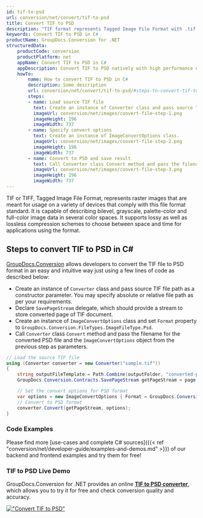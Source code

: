 ```yaml
---
id: tif-to-psd
url: conversion/net/convert/tif-to-psd
title: Convert TIF to PSD
description: "TIF format represents Tagged Image File Format with .tif extension. Learn how to convert TIF to PSD file programmatically in C# language using GroupDocs.Conversion for .NET library."
keywords: Convert TIF to PSD in C#
productName: GroupDocs.Conversion for .NET
structuredData:
    productCode: conversion
    productPlatform: net
    appName: Convert TIF to PSD in C#
    appDescription: Convert TIF to PSD natively with high performance using C# language and server side GroupDocs.Conversion for .NET APIs, without the use of any software like Microsoft or Open Office.
    howTo:
        name: How to convert TIF to PSD in C# 
        description: Some description
        url: conversion/net/convert/tif-to-psd/#steps-to-convert-tif-to-psd-in-c
        steps:
        - name: Load source TIF file 
          text: Create an instance of Converter class and pass source TIF file path as a constructor parameter. You may specify absolute or relative file path as per your requirements. 
          imageUrl: conversion/net/images/convert-file-step-1.png
          imageHeight: 196
          imageWidth: 737
        - name: Specify convert options 
          text: Create an instance of ImageConvertOptions class.
          imageUrl: conversion/net/images/convert-file-step-2.png
          imageHeight: 196
          imageWidth: 737
        - name: Convert to PSD and save result 
          text: Call Converter class Convert method and pass the filename for the converted HTML file and the ImageConvertOptions object from the previous step as parameters.
          imageUrl: conversion/net/images/convert-file-step-3.png
          imageHeight: 196
          imageWidth: 737
---
```


TIF or TIFF, Tagged Image File Format, represents raster images that are meant for usage on a variety of devices that comply with this file format standard. It is capable of describing bilevel, grayscale, palette-color and full-color image data in several color spaces. It supports lossy as well as lossless compression schemes to choose between space and time for applications using the format.

## Steps to convert TIF to PSD in C#

[GroupDocs.Conversion](https://products.groupdocs.com/conversion/net) allows developers to convert the TIF file to PSD format in an easy and intuitive way just using a few lines of code as described below:

* Create an instance of `Converter` class and pass source TIF file path as a constructor parameter. You may specify absolute or relative file path as per your requirements. 
* Declare `SavePageStream` delegate, which should provide a stream to store converted page of TIF document.
* Create an instance of `ImageConvertOptions` class and set `Format` property to `GroupDocs.Conversion.FileTypes.ImageFileType.Psd`.
* Call `Converter` class `Convert` method and pass the filename for the converted PSD file and the `ImageConvertOptions` object from the previous step as parameters.

```csharp
// Load the source TIF file
using (Converter converter = new Converter("sample.tif"))
{
    string outputFileTemplate = Path.Combine(outputFolder, "converted-page-{0}.psd");
    GroupDocs.Conversion.Contracts.SavePageStream getPageStream = page => new FileStream(string.Format(outputFileTemplate, page), FileMode.Create);

    // Set the convert options for PSD format
    var options = new ImageConvertOptions { Format = GroupDocs.Conversion.FileTypes.ImageFileType.Psd };   
    // Convert to PSD format
    converter.Convert(getPageStream, options);
}
```

### Code Examples

Please find more [use-cases and complete C# sources]({{< ref "conversion/net/developer-guide/examples-and-demos.md" >}}) of our backend and frontend examples and try them for free!

### TIF to PSD Live Demo

GroupDocs.Conversion for .NET provides an online [**TIF to PSD converter**](https://products.groupdocs.app/conversion/tif-to-psd), which allows you to try it for free and check conversion quality and accuracy.

[!["Convert TIF to PSD"](conversion/net/images/convert-to-psd/convert-tif-to-psd.png)](https://products.groupdocs.app/conversion/tif-to-psd)